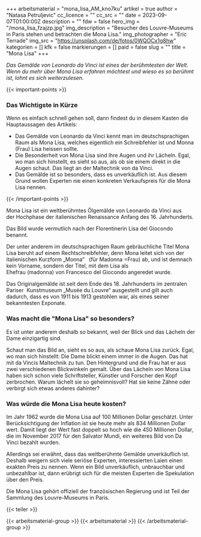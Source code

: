 +++
arbeitsmaterial = "mona_lisa_AM_kno7ku"
artikel = true
author = "Natasa Petruljevic"
cc_licence = ""
cc_src = ""
date = 2023-09-07T01:00:00Z
description = ""
fdw = false
hero_img = "/mona_lisa_fzajzp.jpg"
img_description = "Besucher des Louvre-Museums in Paris stehen und betrachten die Mona Lisa."
img_photographer = "Eric Terrade"
img_src = "https://unsplash.com/de/fotos/0WQOCx1g8hw"
kategorien = []
kfk = false
markierungen = []
paid = false
slug = ""
title = "Mona Lisa"
+++

_Das Gemälde von Leonardo da Vinci ist eines der berühmtesten der Welt. Wenn du mehr über Mona Lisa erfahren möchtest und wieso es so berühmt ist, lohnt es sich weiterzulesen._

{{< important-points >}} <h3>Das Wichtigste in Kürze</h3>

<p>Wenn es einfach schnell gehen soll, dann findest du in diesem Kasten die Hauptaussagen des Artikels:</p>

<ul>

<li>Das Gemälde von Leonardo da Vinci kennt man im deutschsprachigen Raum als Mona Lisa, welches eigentlich ein Schreibfehler ist und Monna (Frau) Lisa heissen sollte.</li>

<li>Die Besonderheit von Mona Lisa sind ihre Augen und ihr Lächeln. Egal, wo man sich hinstellt, es sieht so aus, als ob sie einem direkt in die Augen schaut. Das liegt an der Maltechnik von da Vinci.</li>

<li>Das Gemälde ist so besonders, dass es unverkäuflich ist. Aus diesem Grund wollen Experten nie einen konkreten Verkaufspreis für die Mona Lisa nennen.</li>

</ul> {{< /important-points >}}

Mona Lisa ist ein weltberühmtes Ölgemälde von Leonardo da Vinci aus der Hochphase der italienischen Renaissance Anfang des 16. Jahrhunderts.

Das Bild wurde vermutlich nach der Florentinerin Lisa del Giocondo benannt.

Der unter anderem im deutschsprachigen Raum gebräuchliche Titel Mona Lisa beruht auf einem Rechtschreibfehler, denn Mona leitet sich von der italienischen Kurzform „Monna“   (für Madonna =Frau) ab, und ist demnach kein Vorname, sondern der Titel, mit dem Lisa als Ehefrau (madonna) von Francesco del Giocondo angeredet wurde.

Das Originalgemälde ist seit dem Ende des 18. Jahrhunderts im zentralen Pariser   Kunstmuseum „Musée du Louvre“ ausgestellt und gilt auch dadurch, dass es von 1911 bis 1913 gestohlen war, als eines seiner bekanntesten Exponate.

### Was macht die "Mona Lisa" so besonders?

Es ist unter anderem deshalb so bekannt, weil der Blick und das Lächeln der Dame einzigartig sind.

Schaut man das Bild an, sieht es so aus, als schaue Mona Lisa zurück. Egal, wo man sich hinstellt: Die Dame blickt einem immer in die Augen. Das hat mit da Vincis Maltechnik zu tun. Den Hintergrund und die Frau hat er aus zwei verschiedenen Blickwinkeln gemalt. Über das Lächeln von Mona Lisa haben sich schon viele Schriftsteller, Künstler und Forscher den Kopf zerbrochen. Warum lächelt sie so geheimnisvoll? Hat sie keine Zähne oder verbirgt sich etwas anderes dahinter?

### Was würde die Mona Lisa heute kosten?

Im Jahr 1962 wurde die Mona Lisa auf 100 Millionen Dollar geschätzt. Unter Berücksichtigung der Inflation ist sie heute mehr als 834 Millionen Dollar wert. Damit liegt der Wert fast doppelt so hoch wie die 450 Millionen Dollar, die im November 2017 für den Salvator Mundi, ein weiteres Bild von Da Vinci bezahlt wurden. 

Allerdings sei erwähnt, dass das weltberühmte Gemälde unverkäuflich ist.
Deshalb weigern sich viele seriöse Experten, interessierten Laien einen exakten Preis zu nennen. Wenn ein Bild unverkäuflich, unbrauchbar und unbezahlbar ist, dann erübrigt sich für die meisten Experten die Spekulation über den Preis.

Die Mona Lisa gehört offiziell der französischen Regierung und ist Teil der Sammlung des Louvre-Museums in Paris.

{{< teiler >}}

{{< arbeitsmaterial-group >}}
{{< arbeitsmaterial >}}
{{< /arbeitsmaterial-group >}}
